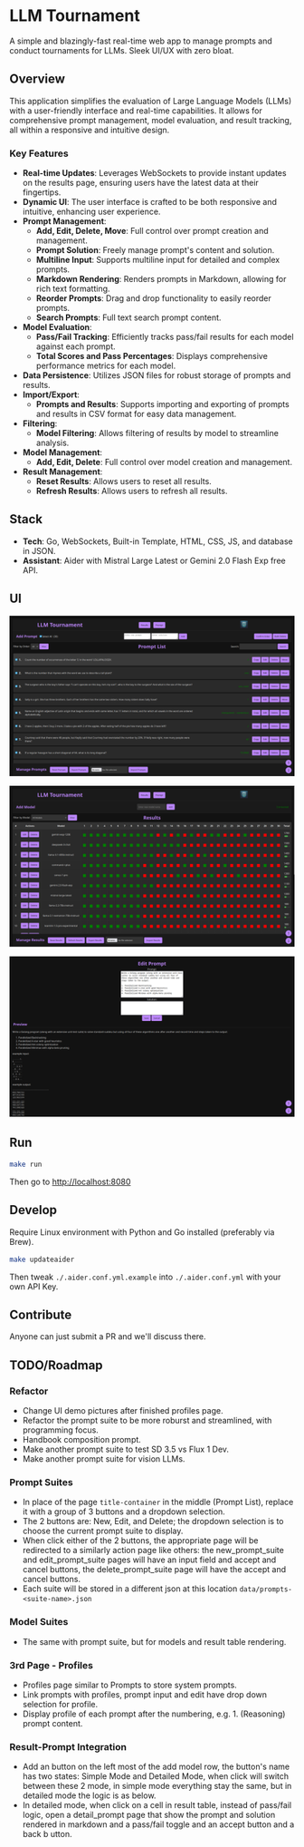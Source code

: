 # LLM Tournament

A simple and blazingly-fast real-time web app to manage prompts and conduct tournaments for LLMs. Sleek UI/UX with zero bloat.

## Overview

This application simplifies the evaluation of Large Language Models (LLMs) with a user-friendly interface and real-time capabilities. It allows for comprehensive prompt management, model evaluation, and result tracking, all within a responsive and intuitive design.

### Key Features

- **Real-time Updates**: Leverages WebSockets to provide instant updates on the results page, ensuring users have the latest data at their fingertips.
- **Dynamic UI**: The user interface is crafted to be both responsive and intuitive, enhancing user experience.
- **Prompt Management**:
  - **Add, Edit, Delete, Move**: Full control over prompt creation and management.
  - **Prompt Solution**: Freely manage prompt's content and solution.
  - **Multiline Input**: Supports multiline input for detailed and complex prompts.
  - **Markdown Rendering**: Renders prompts in Markdown, allowing for rich text formatting.
  - **Reorder Prompts**: Drag and drop functionality to easily reorder prompts.
  - **Search Prompts**: Full text search prompt content.
- **Model Evaluation**:
  - **Pass/Fail Tracking**: Efficiently tracks pass/fail results for each model against each prompt.
  - **Total Scores and Pass Percentages**: Displays comprehensive performance metrics for each model.
- **Data Persistence**: Utilizes JSON files for robust storage of prompts and results.
- **Import/Export**:
  - **Prompts and Results**: Supports importing and exporting of prompts and results in CSV format for easy data management.
- **Filtering**:
  - **Model Filtering**: Allows filtering of results by model to streamline analysis.
- **Model Management**:
  - **Add, Edit, Delete**: Full control over model creation and management.
- **Result Management**:
  - **Reset Results**: Allows users to reset all results.
  - **Refresh Results**: Allows users to refresh all results.

## Stack

- **Tech**: Go, WebSockets, Built-in Template, HTML, CSS, JS, and database in JSON.
- **Assistant**: Aider with Mistral Large Latest or Gemini 2.0 Flash Exp free API.

## UI

![prompt-manager-page](./assets/ui-prompt-manager.png)

![result-page](./assets/ui-result-page.png)

![prompt-edit-page](./assets/ui-prompt-edit.png)

## Run

```bash
make run
```

Then go to <http://localhost:8080>

## Develop

Require Linux environment with Python and Go installed (preferably via Brew).

```bash
make updateaider
```

Then tweak `./.aider.conf.yml.example` into `./.aider.conf.yml` with your own API Key.

## Contribute

Anyone can just submit a PR and we'll discuss there.

## TODO/Roadmap

### Refactor

- Change UI demo pictures after finished profiles page.
- Refactor the prompt suite to be more roburst and streamlined, with programming focus.
- Handbook composition prompt.
- Make another prompt suite to test SD 3.5 vs Flux 1 Dev.
- Make another prompt suite for vision LLMs.

### Prompt Suites

- In place of the page `title-container` in the middle (Prompt List), replace it with a group of 3 buttons and a dropdown selection.
- The 2 buttons are: New, Edit, and Delete; the dropdown selection is to choose the current prompt suite to display.
- When click either of the 2 buttons, the appropriate page will be redirected to a similarly action page like others: the new_prompt_suite and edit_prompt_suite pages will have an input field and accept and cancel buttons, the delete_prompt_suite page will have the accept and cancel buttons.
- Each suite will be stored in a different json at this location `data/prompts-<suite-name>.json`

### Model Suites

- The same with prompt suite, but for models and result table rendering.

### 3rd Page - Profiles

- Profiles page similar to Prompts to store system prompts.
- Link prompts with profiles, prompt input and edit have drop down selection for profile.
- Display profile of each prompt after the numbering, e.g. 1. (Reasoning) prompt content.

### Result-Prompt Integration

- Add an button on the left most of the add model row, the button's name has two states: Simple Mode and Detailed Mode, when click will switch between these 2 mode, in simple mode everything stay the same, but in detailed mode the logic is as below.
- In detailed mode, when click on a cell in result table, instead of pass/fail logic, open a detail_prompt page that show the prompt and solution rendered in markdown and a pass/fail toggle and an accept button and a back b utton.
